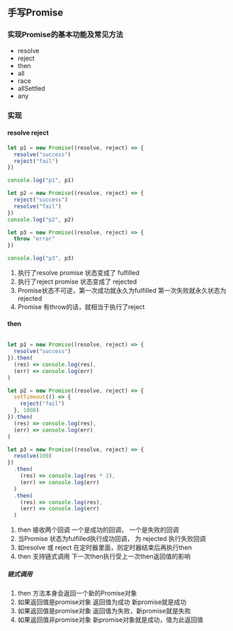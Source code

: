 ## 手写Promise

### 实现Promise的基本功能及常见方法
- resolve
- reject
- then
- all
- race
- allSettled
- any



### 实现
#### resolve reject
```js
let p1 = new Promise((resolve, reject) => {
  resolve("success")
  reject("fail")
})

console.log("p1", p1)

let p2 = new Promise((resolve, reject) => {
  reject("success")
  resolve("fail")
})
console.log("p2", p2)

let p3 = new Promise((resolve, reject) => {
  throw "error"
})

console.log("p3", p3)
```
1. 执行了resolve promise 状态变成了 fulfilled
2. 执行了reject promise 状态变成了 rejected
3. Promise状态不可逆，第一次成功就永久为fulfilled 第一次失败就永久状态为rejected
4. Promise 有throw的话，就相当于执行了reject

#### then 
```js

let p1 = new Promise((resolve, reject) => {
  resolve("success")
}).then(
  (res) => console.log(res),
  (err) => console.log(err)
)

let p2 = new Promise((resolve, reject) => {
  setTimeout(() => {
    reject("fail")
  }, 1000)
}).then(
  (res) => console.log(res),
  (err) => console.log(err)
)

let p3 = new Promise((resolve, reject) => {
  resolve(100)
})
  .then(
    (res) => console.log(res * 2),
    (err) => console.log(err)
  )
  .then(
    (res) => console.log(res),
    (err) => console.log(err)
  )
```
1. then 接收两个回调 一个是成功的回调， 一个是失败的回调
2. 当Promise 状态为fulfilled执行成功回调， 为 rejected 执行失败回调
3. 如resolve 或 reject 在定时器里面，则定时器结束后再执行then
4. then 支持链式调用 下一次then执行受上一次then返回值的影响

##### 链式调用
1. then 方法本身会返回一个新的Promise对象
2. 如果返回值是promise对象 返回值为成功 新promise就是成功
3. 如果返回值是promise对象 返回值为失败，新promise就是失败
4. 如果返回值非promise对象 新promise对象就是成功，值为此返回值